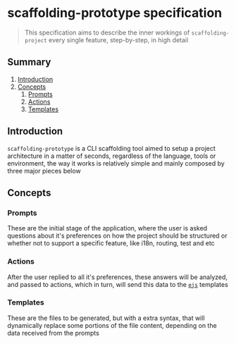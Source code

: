 # scaffolding-prototype specification

> This specification aims to describe the inner workings of `scaffolding-project` every single feature, step-by-step, in high detail

## Summary

1. [Introduction](#Introduction)
2. [Concepts](#Concepts)
   1. [Prompts](#Prompts)
   2. [Actions](#Actions)
   3. [Templates](#Templates)

## Introduction

`scaffolding-prototype` is a CLI scaffolding tool aimed to setup a project architecture in a matter of seconds, regardless of the language, tools or environment, the way it works is relatively simple and mainly composed by three major pieces below

## Concepts

### Prompts

These are the initial stage of the application, where the user is asked questions about it's preferences on how the project should be structured or whether not to support a specific feature, like i18n, routing, test and etc

### Actions

After the user replied to all it's preferences, these answers will be analyzed, and passed to actions, which in turn, will send this data to the [`ejs`](https://github.com/mde/ejs) templates

### Templates

These are the files to be generated, but with a extra syntax, that will dynamically replace some portions of the file content, depending on the data received from the prompts
